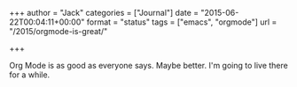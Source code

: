 +++
author = "Jack"
categories = ["Journal"]
date = "2015-06-22T00:04:11+00:00"
format = "status"
tags = ["emacs", "orgmode"]
url = "/2015/orgmode-is-great/"

+++

Org Mode is as good as everyone says. Maybe better. I'm going to live there for a while.